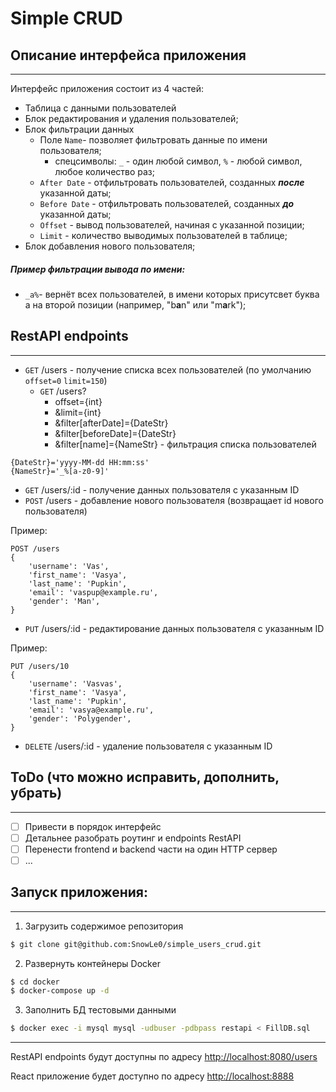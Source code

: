 # Simple CRUD
## Описание интерфейса приложения
---
Интерфейс приложения состоит из 4 частей:
- Таблица с данными пользователей
- Блок редактирования и удаления пользователей;
- Блок фильтрации данных
    - Поле `Name`- позволяет фильтровать данные по имени пользователя;
    	- спецсимволы: `_` - один любой символ, `%` - любой символ, любое количество раз;
     - `After Date` - отфильтровать пользователей, созданных ***после*** указанной даты;
   	 - `Before Date` - отфильтровать пользователей, созданных ***до*** указанной даты;
     - `Offset` - вывод пользователей, начиная с указанной позиции;
     - `Limit` - количество выводимых пользователей в таблице;
- Блок добавления нового пользователя;

##### Пример фильтрации вывода по имени:

- `_a%`- вернёт всех пользователей, в имени которых присутсвет буква a на второй позиции (например, "b**a**n" или "m**a**rk");
## RestAPI endpoints
---
- `GET` /users - получение списка всех пользователей (по умолчанию `offset=0` `limit=150`)
	- `GET` /users?
		- offset={int}
		- &limit={int}
		- &filter[afterDate]={DateStr}
		- &filter[beforeDate]={DateStr}
		- &filter[name]={NameStr} - фильтрация списка пользователей

```
{DateStr}='yyyy-MM-dd HH:mm:ss'
{NameStr}='_%[a-z0-9]'
```

- `GET` /users/:id - получение данных пользователя с указанным ID
- `POST` /users - добавление нового пользователя (возвращает id нового пользователя)

Пример:
```
POST /users
{
	'username': 'Vas',
    'first_name': 'Vasya',
    'last_name': 'Pupkin',
    'email': 'vaspup@example.ru',
    'gender': 'Man',
}
```
- `PUT` /users/:id - редактирование данных пользователя с указанным ID

Пример:
```
PUT /users/10
{
	'username': 'Vasvas',
    'first_name': 'Vasya',
    'last_name': 'Pupkin',
    'email': 'vasya@example.ru',
    'gender': 'Polygender',
}
```
- `DELETE` /users/:id - удаление пользователя с указанным ID

## ToDo (что можно исправить, дополнить, убрать)
---
- [ ] Привести в порядок интерфейс
- [ ] Детальнее разобрать роутинг и endpoints RestAPI
- [ ] Перенести frontend и backend части на один HTTP сервер
- [ ] ...
## Запуск приложения:
---
1. Загрузить содержимое репозитория
```sh
$ git clone git@github.com:SnowLe0/simple_users_crud.git
```
2. Развернуть контейнеры Docker
```sh
$ cd docker
$ docker-compose up -d
```
3. Заполнить БД тестовыми данными
```sh
$ docker exec -i mysql mysql -udbuser -pdbpass restapi < FillDB.sql
```
---
RestAPI endpoints будут доступны по адресу [http://localhost:8080/users](http://localhost:8080/users)

React приложение будет доступно по адресу [http://localhost:8888](http://localhost:8888)